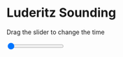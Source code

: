 <h1>Luderitz Sounding</h1>
<p>Drag the slider to change the time</p>

<div class="slidecontainer">
<input oninput='setImage(this)' class="slider" type="range" min="0" max="5" value="0" step="1" />
<img id='img'/>
</div>

<script>
var img = document.getElementById('img');
var img_array = ['/assets/images/skwt/skd_luderitz_wrfout_d01_2020-05-14_12:00:00.png',
'/assets/images/skwt/skd_luderitz_wrfout_d01_2020-05-14_18:00:00.png',
'/assets/images/skwt/skd_luderitz_wrfout_d01_2020-05-15_00:00:00.png',
'/assets/images/skwt/skd_luderitz_wrfout_d01_2020-05-15_06:00:00.png',
'/assets/images/skwt/skd_luderitz_wrfout_d01_2020-05-15_12:00:00.png',];
function setImage(obj)
{
        var value = obj.value;
        img.src = img_array[value];

}
</script>
